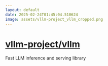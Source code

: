 ```yaml
---
layout: default
date: 2025-02-24T01:45:04.510624
image: assets/vllm-project_vllm_cropped.png
---
```


# [vllm-project/vllm](https://github.com/vllm-project/vllm)

Fast LLM inference and serving library
